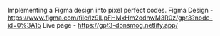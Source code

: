 Implementing a Figma design into pixel perfect codes.
Figma Design - https://www.figma.com/file/lz9lLpFHMxHm2odnwM3R0z/gpt3?node-id=0%3A15
Live page - https://gpt3-donsmog.netlify.app/
